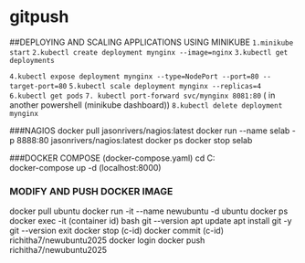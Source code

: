 # gitpush
##DEPLOYING AND SCALING APPLICATIONS USING MINIKUBE
 `1.minikube start`
 `2.kubectl create deployment mynginx --image=nginx`
 `3.kubectl get deployments`
 
 `4.kubectl expose deployment mynginx --type=NodePort --port=80 --target-port=80`
 `5.kubectl scale deployment mynginx --replicas=4`
 `6.kubectl get pods`
`7. kubectl port-forward svc/mynginx 8081:80`
( in another powershell (minikube dashboard))
 `8.kubectl delete deployment mynginx`

###NAGIOS
docker pull jasonrivers/nagios:latest
docker run --name selab -p 8888:80 jasonrivers/nagios:latest
docker ps
docker stop selab

###DOCKER COMPOSE
(docker-compose.yaml)
cd C:\
docker-compose up -d
(localhost:8000)

### MODIFY AND PUSH DOCKER IMAGE
docker pull ubuntu
docker run -it --name newubuntu -d ubuntu
docker ps
docker exec -it (container id) bash
git --version
apt update
apt install git -y
git --version
exit
docker stop (c-id)
docker commit (c-id) richitha7/newubuntu2025
docker login
docker push richitha7/newubuntu2025

